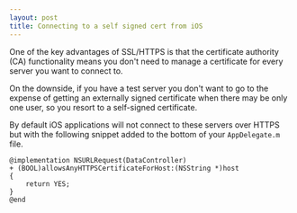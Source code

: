 ```yaml
---
layout: post
title: Connecting to a self signed cert from iOS
---
```


One of the key advantages of SSL/HTTPS is that the certificate authority (CA) functionality means you don't need to manage a certificate for every server you want to connect to.

On the downside, if you have a test server you don't want to go to the expense of getting an externally signed certificate when there may be only one user, so you resort to a self-signed certificate.

By default iOS applications will not connect to these servers over HTTPS but with the following snippet added to the bottom of your `AppDelegate.m` file.

``` objc
@implementation NSURLRequest(DataController)
+ (BOOL)allowsAnyHTTPSCertificateForHost:(NSString *)host
{
    return YES;
}
@end
```

